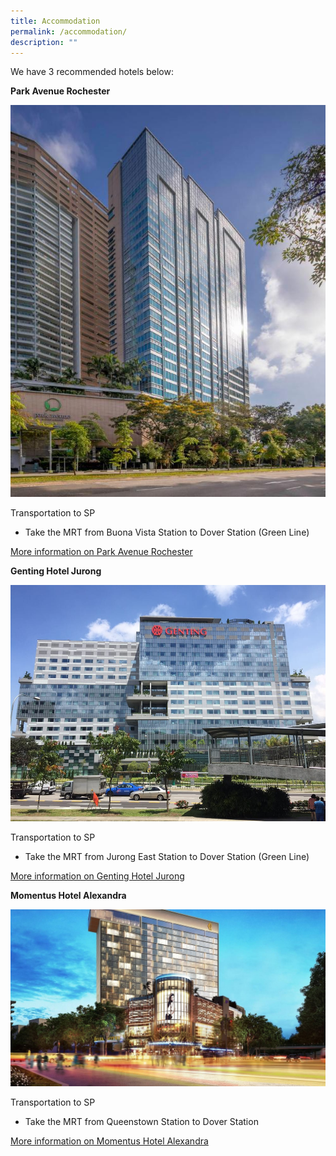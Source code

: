 ```yaml
---
title: Accommodation
permalink: /accommodation/
description: ""
---
```

We have 3 recommended hotels below:

**Park Avenue Rochester**

![](/images/park-avenue-rochester.jpg)

Transportation to SP
* Take the MRT from Buona Vista Station to Dover Station (Green Line)

[More information on Park Avenue Rochester](https://parkavenuegroup.com/property/singapore-rochester-parkavenue/)


**Genting Hotel Jurong**

![](/images/genting-hotel-jurong.jpg)

Transportation to SP
* Take the MRT from Jurong East Station to Dover Station (Green Line)

[More information on Genting Hotel Jurong](https://www.tripadvisor.com.sg/Hotel_Review-g294265-d7612688-Reviews-Genting_Hotel_Jurong-Singapore.html)


**Momentus Hotel Alexandra**

![](/images/momentus-hotel.jpg)

Transportation to SP
* Take the MRT from Queenstown Station to Dover Station

[More information on Momentus Hotel Alexandra](https://www.momentushotels.com/?utm_source=local-directories&utm_medium=organic&utm_campaign=travelclick-localconnect)